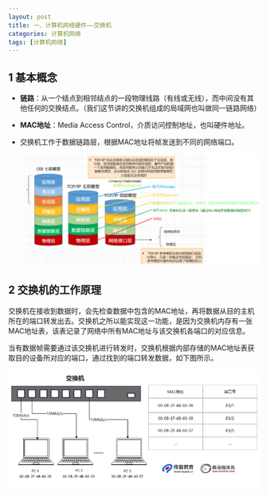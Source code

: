 ```yaml
---
layout: post
title: 一、计算机网络硬件——交换机
categories: 计算机网络
tags: [计算机网络]
---
```


## 1 基本概念

- **链路**：从一个结点到相邻结点的一段物理线路（有线或无线），而中间没有其他任何的交换结点。（我们这节讲的交换机组成的局域网也叫做同一链路网络）

- **MAC地址**：Media Access Control，介质访问控制地址，也叫硬件地址。

- 交换机工作于数据链路层，根据MAC地址将帧发送到不同的网络端口。

  ![alt text](/assets/ComputerNetwork/20240705_01_Switch/image.png)


## 2 交换机的工作原理

交换机在接收到数据时，会先检查数据中包含的MAC地址，再将数据从目的主机所在的端口转发出去。交换机之所以能实现这一功能，是因为交换机内存有一张MAC地址表，该表记录了网络中所有MAC地址与该交换机各端口的对应信息。

当有数据帧需要通过该交换机进行转发时，交换机根据内部存储的MAC地址表获取目的设备所对应的端口，通过找到的端口转发数据，如下图所示。

![alt text](/assets/ComputerNetwork/20240705_01_Switch/image-1.png)

